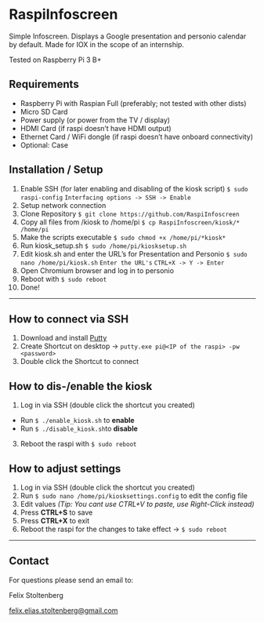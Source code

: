 # RaspiInfoscreen
Simple Infoscreen. Displays a Google presentation and personio calendar by default.
Made for IOX in the scope of an internship.

Tested on Raspberry Pi 3 B+
## Requirements
* Raspberry Pi with Raspian Full (preferably; not tested with other dists)
* Micro SD Card
* Power supply (or power from the TV / display)
* HDMI Card (if raspi doesn’t have HDMI output)
* Ethernet Card / WiFi dongle (if raspi doesn’t have onboard connectivity)
* Optional: Case
## Installation / Setup
1. Enable SSH (for later enabling and disabling of  the kiosk script)
`$ sudo raspi-config`
`Interfacing options -> SSH -> Enable`
2. Setup network connection
3. Clone Repository
`$ git clone https://github.com/RaspiInfoscreen`
5. Copy all files from /kiosk to /home/pi
`$ cp RaspiInfoscreen/kiosk/* /home/pi`
6. Make the scripts executable
`$ sudo chmod +x /home/pi/*kiosk*`
6. Run kiosk_setup.sh
`$ sudo /home/pi/kiosksetup.sh`
7. Edit kiosk.sh and enter the URL’s for Presentation and Personio
`$ sudo nano /home/pi/kiosk.sh`
`Enter the URL's`
`CTRL+X -> Y -> Enter`
8. Open Chromium browser and log in to personio
9. Reboot with `$ sudo reboot`
10. Done!
---
## How to connect via SSH
1. Download and install [Putty](https://www.chiark.greenend.org.uk/~sgtatham/putty/latest.html "Putty Download")
2. Create Shortcut on desktop -> 
`putty.exe pi@<IP of the raspi> -pw <password>`
3. Double click the Shortcut to connect

## How to dis-/enable the kiosk
1. Log in via SSH (double click the shortcut you created)
* Run `$ ./enable_kiosk.sh` to **enable**
* Run `$ ./disable_kiosk.sh`to **disable**
3. Reboot the raspi with `$ sudo reboot`

## How to adjust settings
1. Log in via SSH (double click the shortcut you created)
2. Run `$ sudo nano /home/pi/kiosksettings.config` to edit the config file
3. Edit values *(Tip: You cant use CTRL+V to paste, use Right-Click instead)*
4. Press **CTRL+S** to save
5. Press **CTRL+X** to exit
6. Reboot the raspi for the changes to take effect -> `$ sudo reboot` 
---
## Contact
For questions please send an email to:

Felix Stoltenberg

felix.elias.stoltenberg@gmail.com
